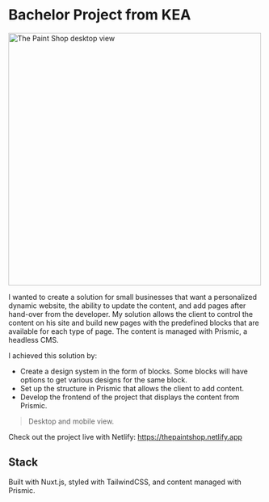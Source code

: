 # Bachelor Project from KEA

<img width="500" alt="The Paint Shop desktop view" src="https://user-images.githubusercontent.com/43991373/158663529-4c9de3e1-6e5f-437c-b02c-d3e0249026db.png">

I wanted to create a solution for small businesses that want a personalized dynamic website, the ability to update the content, and add pages after hand-over from the developer.
My solution allows the client to control the content on his site and build new pages with the predefined blocks that are available for each type of page.
The content is managed with Prismic, a headless CMS.<br>

I achieved this solution by:

- Create a design system in the form of blocks. Some blocks will have options to get various designs for the same block.
- Set up the structure in Prismic that allows the client to add content.
- Develop the frontend of the project that displays the content from Prismic.<br>

> Desktop and mobile view.<br>

Check out the project live with Netlify: https://thepaintshop.netlify.app

## Stack

Built with Nuxt.js, styled with TailwindCSS, and content managed with Prismic.
